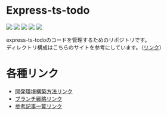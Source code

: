 # Express-ts-todo

![](https://img.shields.io/badge/-Node.js_v18.13.0-233056?logo=Node.js)
![](https://img.shields.io/badge/-TypeScript_v4.9.4-ffffff?logo=TypeScript)
![](https://img.shields.io/badge/-Express.js_v4.18.2-000000?logo=Express)
![](https://img.shields.io/badge/-Docker-003f8c?logo=Docker)
![](https://img.shields.io/badge/-MySQL-f29221?logo=MySQL)

express-ts-todoのコードを管理するためのリポジトリです。<br/>
ディレクトリ構成はこちらのサイトを参考にしています。（[リンク](https://blog.logrocket.com/organizing-express-js-project-structure-better-productivity/)）



# 各種リンク
- [開発環境構築方法リンク](https://github.com/Naoya-abe/express-ts-todo/blob/main/docs/BuildDevEnvironment.md)
- [ブランチ戦略リンク](https://github.com/Naoya-abe/express-ts-todo/blob/main/docs/BranchStrategy.md)
- [参考記事一覧リンク](https://github.com/Naoya-abe/express-ts-todo/blob/main/docs/References.md)
